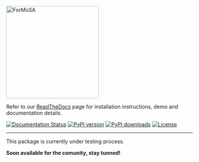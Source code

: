 <p align="left"><img src="docs/source/ForMoSA.png" alt="ForMoSA" width="250"/></p>


Refer to our [ReadTheDocs](https://formosa.readthedocs.io/en/latest/index.html) page for installation instructions, demo and documentation details.


[![Documentation Status](https://readthedocs.org/projects/formosa/badge/?version=latest)](https://formosa.readthedocs.io/en/latest/?badge=latest)
[![PyPI version](https://badge.fury.io/py/formosa.svg)](https://badge.fury.io/py/formosa)
[![PyPI downloads](https://img.shields.io/pypi/dm/formosa.svg)](https://pypistats.org/packages/formosa)
[![License](https://img.shields.io/badge/License-BSD_2--Clause-orange.svg)](https://opensource.org/licenses/BSD-2-Clause)

***

This package is currently under testing process. 

**Soon available for the comunity, stay tunned!**

